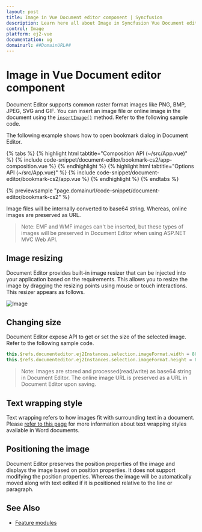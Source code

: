 ```yaml
---
layout: post
title: Image in Vue Document editor component | Syncfusion
description: Learn here all about Image in Syncfusion Vue Document editor component of Syncfusion Essential JS 2 and more.
control: Image 
platform: ej2-vue
documentation: ug
domainurl: ##DomainURL##
---
```


# Image in Vue Document editor component

Document Editor supports common raster format images like PNG, BMP, JPEG, SVG and GIF. You can insert an image file or online image in the document using the [`insertImage()`](https://ej2.syncfusion.com/vue/documentation/api/document-editor/editor/#insertimage) method. Refer to the following sample code.

The following example shows how to open bookmark dialog in Document Editor.

{% tabs %}
{% highlight html tabtitle="Composition API (~/src/App.vue)" %}
{% include code-snippet/document-editor/bookmark-cs2/app-composition.vue %}
{% endhighlight %}
{% highlight html tabtitle="Options API (~/src/App.vue)" %}
{% include code-snippet/document-editor/bookmark-cs2/app.vue %}
{% endhighlight %}
{% endtabs %}
        
{% previewsample "page.domainurl/code-snippet/document-editor/bookmark-cs2" %}

Image files will be internally converted to base64 string. Whereas, online images are preserved as URL.

>Note: EMF and WMF images can't be inserted, but these types of images will be preserved in Document Editor when using ASP.NET MVC Web API.

## Image resizing

Document Editor provides built-in image resizer that can be injected into your application based on the requirements. This allows you to resize the image by dragging the resizing points using mouse or touch interactions. This resizer appears as follows.

![Image](images/image.png)

## Changing size

Document Editor expose API to get or set the size of the selected image. Refer to the following sample code.

```ts
this.$refs.documenteditor.ej2Instances.selection.imageFormat.width = 800;
this.$refs.documenteditor.ej2Instances.selection.imageFormat.height = 800;
```

>Note: Images are stored and processed(read/write) as base64 string in Document Editor. The online image URL is preserved as a URL in Document Editor upon saving.

## Text wrapping style

Text wrapping refers to how images fit with surrounding text in a document. Please [refer to this page](../document-editor/text-wrapping-style) for more information about text wrapping styles available in Word documents.

## Positioning the image

Document Editor preserves the position properties of the image and displays the image based on position properties. It does not support modifying the position properties. Whereas the image will be automatically moved along with text edited if it is positioned relative to the line or paragraph.

## See Also

* [Feature modules](../document-editor/feature-module/)